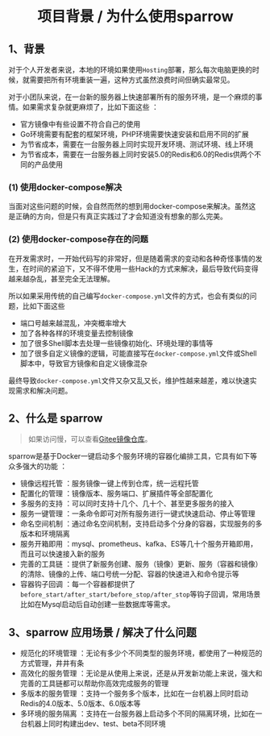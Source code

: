 <div align="center"> <h1>项目背景 / 为什么使用sparrow</h1> </div>

## 1、背景

对于个人开发者来说，本地的环境如果使用```Hosting```部署，那么每次电脑更换的时候，就需要把所有环境重装一遍，这种方式虽然浪费时间但确实最常见。

对于小团队来说，在一台新的服务器上快速部署所有的服务环境，是一个麻烦的事情。如果需求复杂就更麻烦了，比如下面这些 ：

- 官方镜像中有些设置不符合自己的使用
- Go环境需要有配套的框架环境，PHP环境需要快速安装和启用不同的扩展
- 为节省成本，需要在一台服务器上同时实现开发环境、测试环境、线上环境
- 为节省成本，需要在一台服务器上同时安装5.0的Redis和6.0的Redis供两个不同的产品使用

### (1) 使用docker-compose解决

当面对这些问题的时候，会自然而然的想到用docker-compose来解决。虽然这是正确的方向，但是只有真正实践过了才会知道没有想象的那么完美。

### (2) 使用docker-compose存在的问题

在开发需求时，一开始代码写的非常好，但是随着需求的变动和各种奇怪事情的发生，在时间的紧迫下，又不得不使用一些Hack的方式来解决，最后导致代码变得越来越杂乱，甚至完全无法理解。

所以如果采用传统的自己编写```docker-compose.yml```文件的方式，也会有类似的问题，比如下面这些

- 端口号越来越混乱，冲突概率增大
- 加了各种各样的环境变量去控制镜像
- 加了很多Shell脚本去处理一些镜像初始化、环境处理的事情等
- 加了很多自定义镜像的逻辑，可能直接写在```docker-compose.yml```文件或Shell脚本中，导致官方镜像和自定义镜像混杂

最终导致```docker-compose.yml```文件又杂又乱又长，维护性越来越差，难以快速实现需求和解决问题。

## 2、什么是 sparrow

> 如果访问慢，可以查看[Gitee镜像仓库](https://gitee.com/WGrape/sparrow)。

sparrow是基于Docker一键启动多个服务环境的容器化编排工具，它具有如下等众多强大的功能 ：

- 镜像远程托管 ：服务镜像一键上传到仓库，统一远程托管
- 配置化的管理 ：镜像版本、服务端口、扩展插件等全部配置化
- 多服务的支持 ：可以同时支持十几个、几十个、甚至更多服务的接入
- 服务一键管理 ：一条命令即可对所有服务进行一键式快速启动、停止等管理
- 命名空间机制 ：通过命名空间机制，支持启动多个分身的容器，实现服务的多版本和环境隔离
- 服务开箱即用 ：mysql、prometheus、kafka、ES等几十个服务开箱即用，而且可以快速接入新的服务
- 完善的工具链 ：提供了新服务创建、服务（镜像）更新、服务（容器和镜像）的清除、镜像的上传、端口号统一分配、容器的快速进入和命令提示等
- 容器钩子回调 ：每一个容器都提供了```before_start/after_start/before_stop/after_stop```等钩子回调，常用场景比如在Mysql启动后自动创建一些数据库等需求。

## 3、sparrow 应用场景 / 解决了什么问题

- 规范化的环境管理 ：无论有多少个不同类型的服务环境，都使用了一种规范的方式管理，井井有条
- 高效化的服务管理 ：无论是从使用上来说，还是从开发新功能上来说，强大和完善的工具链都可以帮助你高效完成服务的管理
- 多版本的服务管理 ：支持一个服务多个版本，比如在一台机器上同时启动Redis的4.0版本、5.0版本、6.0版本等
- 多环境的服务隔离 ：支持在一台服务器上启动多个不同的隔离环境，比如在一台机器上同时构建出dev、test、beta不同环境
